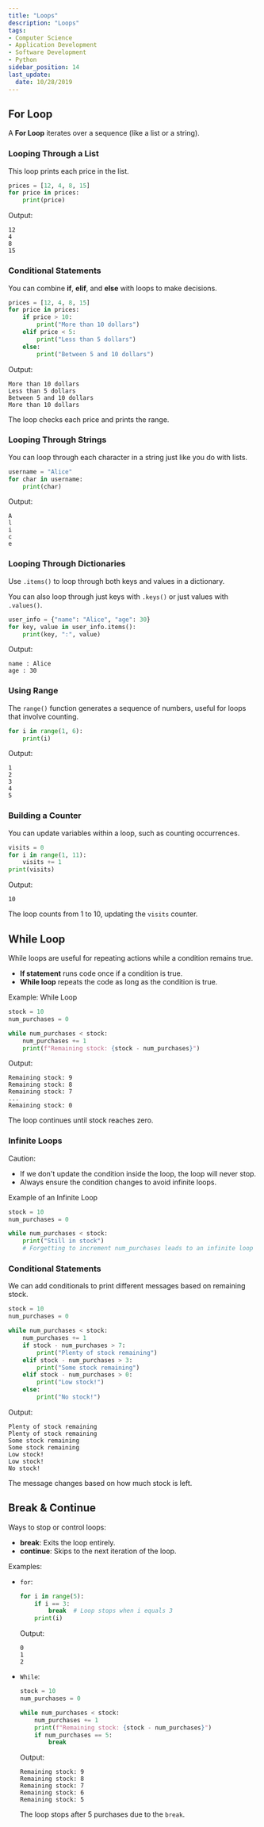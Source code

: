 ```yaml
---
title: "Loops"
description: "Loops"
tags: 
- Computer Science
- Application Development
- Software Development
- Python
sidebar_position: 14
last_update:
  date: 10/28/2019
---
```


## For Loop

A **For Loop** iterates over a sequence (like a list or a string).

### Looping Through a List

This loop prints each price in the list.

```python
prices = [12, 4, 8, 15]
for price in prices:
    print(price)
```

Output:

```
12
4
8
15
```

### Conditional Statements

You can combine **if**, **elif**, and **else** with loops to make decisions.

```python
prices = [12, 4, 8, 15]
for price in prices:
    if price > 10:
        print("More than 10 dollars")
    elif price < 5:
        print("Less than 5 dollars")
    else:
        print("Between 5 and 10 dollars")
```

Output:

```
More than 10 dollars
Less than 5 dollars
Between 5 and 10 dollars
More than 10 dollars
```

The loop checks each price and prints the range.


### Looping Through Strings

You can loop through each character in a string just like you do with lists.

```python
username = "Alice"
for char in username:
    print(char)
```

Output:

```
A
l
i
c
e
```

### Looping Through Dictionaries

Use `.items()` to loop through both keys and values in a dictionary.

You can also loop through just keys with `.keys()` or just values with `.values()`.

```python
user_info = {"name": "Alice", "age": 30}
for key, value in user_info.items():
    print(key, ":", value)
```

Output:

```
name : Alice
age : 30
```

### Using Range

The `range()` function generates a sequence of numbers, useful for loops that involve counting.

```python
for i in range(1, 6):
    print(i)
```

Output:

```
1
2
3
4
5
```

### Building a Counter

You can update variables within a loop, such as counting occurrences.

```python
visits = 0
for i in range(1, 11):
    visits += 1
print(visits)
```

Output:

```
10
```

The loop counts from 1 to 10, updating the `visits` counter.

## While Loop

While loops are useful for repeating actions while a condition remains true.

- **If statement** runs code once if a condition is true.
- **While loop** repeats the code as long as the condition is true.

Example: While Loop

```python
stock = 10
num_purchases = 0

while num_purchases < stock:
    num_purchases += 1
    print(f"Remaining stock: {stock - num_purchases}")
```

Output:

```
Remaining stock: 9
Remaining stock: 8
Remaining stock: 7
...
Remaining stock: 0
```

The loop continues until stock reaches zero.


### Infinite Loops

Caution: 

- If we don't update the condition inside the loop, the loop will never stop.
- Always ensure the condition changes to avoid infinite loops.

Example of an Infinite Loop

```python
stock = 10
num_purchases = 0

while num_purchases < stock:
    print("Still in stock")
    # Forgetting to increment num_purchases leads to an infinite loop
```

### Conditional Statements

We can add conditionals to print different messages based on remaining stock.

```python
stock = 10
num_purchases = 0

while num_purchases < stock:
    num_purchases += 1
    if stock - num_purchases > 7:
        print("Plenty of stock remaining")
    elif stock - num_purchases > 3:
        print("Some stock remaining")
    elif stock - num_purchases > 0:
        print("Low stock!")
    else:
        print("No stock!")
```

Output:

```
Plenty of stock remaining
Plenty of stock remaining
Some stock remaining
Some stock remaining
Low stock!
Low stock!
No stock!
```

The message changes based on how much stock is left.


## Break & Continue

Ways to stop or control loops:

- **break**: Exits the loop entirely.
- **continue**: Skips to the next iteration of the loop.

Examples: 

- `for`:

    ```python
    for i in range(5):
        if i == 3:
            break  # Loop stops when i equals 3
        print(i)
    ```

    Output:

    ```plaintext
    0
    1
    2
    ```

- `While`:

    ```python
    stock = 10
    num_purchases = 0

    while num_purchases < stock:
        num_purchases += 1
        print(f"Remaining stock: {stock - num_purchases}")
        if num_purchases == 5:
            break
    ```

    Output:

    ```
    Remaining stock: 9
    Remaining stock: 8
    Remaining stock: 7
    Remaining stock: 6
    Remaining stock: 5
    ```

    The loop stops after 5 purchases due to the `break`.